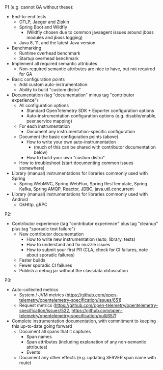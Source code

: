 P1 (e.g. cannot GA without these):
* End-to-end tests
  * OTLP, Jaeger and Zipkin
  * Spring Boot and Wildfly
    * (Wildfly chosen due to common javaagent issues around jboss modules and jboss logging)
  * Java 8, 11, and the latest Java version
* Benchmarking
  * Runtime overhead benchmark
  * Startup overhead benchmark
* Implement all required semantic attributes
  * Non-required semantic attributes are nice to have, but not required for GA
* Basic configuration points
  * Add custom auto-instrumentation
  * Ability to build "custom distro"
* Documentation (tag "documentation" minus tag "contributor experience")
  * All configuration options
    * Standard OpenTelemetry SDK + Exporter configuration options
    * Auto-instrumentation configuration options (e.g. disable/enable, peer.service mapping)
  * For each instrumentation
    * Document any instrumentation-specific configuration
  * Document the basic configuration points (above)
    * How to write your own auto-instrumentation
      * (much of this can be shared with contributor documentation below)
    * How to build your own "custom distro"
  * How to troubleshoot (start documenting common issues somewhere)
* Library (manual) instrumentations for libraries commonly used with Spring
  * Spring WebMVC, Spring WebFlux, Spring RestTemplate, Spring Kafka, Spring AMQP,
    Reactor, JDBC, java.util.concurrent
* Library (manual) instrumentations for libraries commonly used with Android
  * OkHttp, gRPC

P2:
* Contributor experience (tag "contributor experience" plus tag "cleanup" plus tag "sporadic test failure")
  * New contributor documentation
    * How to write new instrumentation (auto, library, tests)
    * How to understand and fix muzzle issues
    * How to submit your first PR (CLA, check for CI failures, note about sporadic failures)
  * Faster builds
  * Fewer sporadic CI failures
  * Publish a debug jar without the classdata obfuscation

P3:
* Auto-collected metrics
  * System / JVM metrics (https://github.com/open-telemetry/opentelemetry-specification/issues/651)
  * Request metrics (https://github.com/open-telemetry/opentelemetry-specification/issues/522, https://github.com/open-telemetry/opentelemetry-specification/pull/657)
* Complete instrumentation documentation, with commitment to keeping this up-to-date going forward
  * Document all spans that it captures
    * Span names
    * Span attributes (including explanation of any non-semantic attributes)
    * Events
  * Document any other effects (e.g. updating SERVER span name with route)
